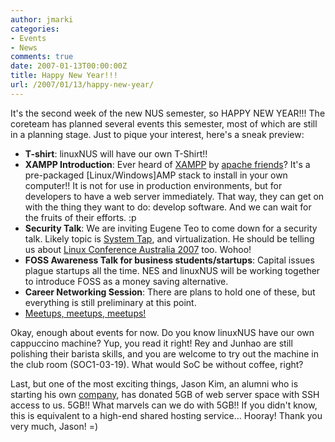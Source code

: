 ```yaml
---
author: jmarki
categories:
- Events
- News
comments: true
date: 2007-01-13T00:00:00Z
title: Happy New Year!!!
url: /2007/01/13/happy-new-year/
---
```


It's the second week of the new NUS semester, so HAPPY NEW YEAR!!! The coreteam has planned several events this semester, most of which are still in a planning stage. Just to pique your interest, here's a sneak preview:
<ul>
	<li><span style="font-weight: bold">T-shirt</span>: linuxNUS will have our own T-Shirt!!</li>
	<li><span style="font-weight: bold">XAMPP Introduction</span>: Ever heard of <a title="XAMPP: easy install Apache web server" href="http://www.apachefriends.org/en/xampp.html">XAMPP</a> by <a href="http://www.apachefriends.org/">apache friends</a>? It's a pre-packaged [Linux/Windows]AMP stack to install in your own computer!! It is not for use in production environments, but for developers to have a web server immediately. That way, they can get on with the thing they want to do: develop software. And we can wait for the fruits of their efforts. :p</li>
	<li><span style="font-weight: bold">Security Talk</span>: We are inviting Eugene Teo to come down for a security talk. Likely topic is <a title="System Tap" href="http://sourceware.org/systemtap/">System Tap</a>, and virtualization. He should be telling us about <a title="linux.conf.au" href="http://lca2007.linux.org.au/">Linux Conference Australia 2007</a> too. Wohoo!</li>
	<li><span style="font-weight: bold">FOSS Awareness Talk for business students/startups</span>: Capital issues plague startups all the time. NES and linuxNUS will be working together to introduce FOSS as a money saving alternative.</li>
	<li><span style="font-weight: bold">Career Networking Session</span>: There are plans to hold one of these, but everything is still preliminary at this point.</li>
	<li><a title="The Ballmer thing" href="http://video.google.com/videoplay?docid=6304687408656696643">Meetups, meetups, meetups!</a></li>
</ul>
Okay, enough about events for now. Do you know linuxNUS have our own cappuccino machine? Yup, you read it right! Rey and Junhao are still polishing their barista skills, and you are welcome to try out the machine in the club room (SOC1-03-19). What would SoC be without coffee, right?

Last, but one of the most exciting things, Jason Kim, an alumni who is starting his own <a title="JASolution, website under construction" href="http://www.jasolution.biz">company</a>, has donated 5GB of web server space with SSH access to us. 5GB!! What marvels can we do with 5GB!! If you didn't know, this is equivalent to a high-end shared hosting service... Hooray! Thank you very much, Jason! =)
